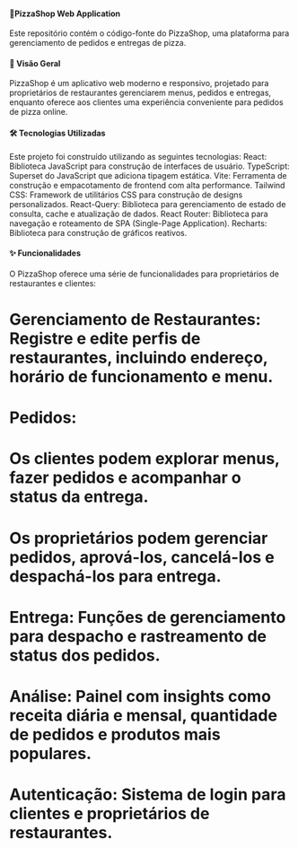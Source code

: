 #### 🍕PizzaShop Web Application
Este repositório contém o código-fonte do PizzaShop, uma plataforma para gerenciamento de pedidos e entregas de pizza.

#### 📖 Visão Geral
PizzaShop é um aplicativo web moderno e responsivo, projetado para proprietários de restaurantes gerenciarem menus, pedidos e entregas, enquanto oferece aos clientes uma experiência conveniente para pedidos de pizza online.

#### 🛠 Tecnologias Utilizadas
Este projeto foi construído utilizando as seguintes tecnologias:
React: Biblioteca JavaScript para construção de interfaces de usuário.
TypeScript: Superset do JavaScript que adiciona tipagem estática.
Vite: Ferramenta de construção e empacotamento de frontend com alta performance.
Tailwind CSS: Framework de utilitários CSS para construção de designs personalizados.
React-Query: Biblioteca para gerenciamento de estado de consulta, cache e atualização de dados.
React Router: Biblioteca para navegação e roteamento de SPA (Single-Page Application).
Recharts: Biblioteca para construção de gráficos reativos.

#### ✨ Funcionalidades
O PizzaShop oferece uma série de funcionalidades para proprietários de restaurantes e clientes:

# Gerenciamento de Restaurantes: Registre e edite perfis de restaurantes, incluindo endereço, horário de funcionamento e menu.
# Pedidos:
# Os clientes podem explorar menus, fazer pedidos e acompanhar o status da entrega.
# Os proprietários podem gerenciar pedidos, aprová-los, cancelá-los e despachá-los para entrega.
# Entrega: Funções de gerenciamento para despacho e rastreamento de status dos pedidos.
# Análise: Painel com insights como receita diária e mensal, quantidade de pedidos e produtos mais populares.
# Autenticação: Sistema de login para clientes e proprietários de restaurantes.
